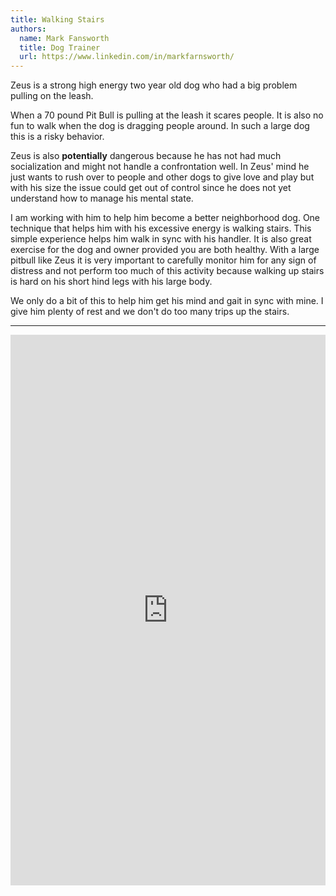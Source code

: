 ```yaml
---
title: Walking Stairs
authors:
  name: Mark Fansworth
  title: Dog Trainer
  url: https://www.linkedin.com/in/markfarnsworth/
---
```

Zeus is a strong high energy two year old dog who had a big problem pulling on
the leash.

When a 70 pound Pit Bull is pulling at the leash it scares people. It is also
no fun to walk when the dog is dragging people around. In such a large dog this
is a risky behavior.

Zeus is also **potentially** dangerous because he has not had much
socialization and might not handle a confrontation well. In Zeus' mind he just
wants to rush over to people and other dogs to give love and play but with his
size the issue could get out of control since he does not yet understand how to
manage his mental state.

I am working with him to help him become a better neighborhood dog. One
technique that helps him with his excessive energy is walking stairs. This
simple experience helps him walk in sync with his handler. It is also great
exercise for the dog and owner provided you are both healthy. With a large
pitbull like Zeus it is very important to carefully monitor him for any sign
of distress and not perform too much of this activity because walking up
stairs is hard on his short hind legs with his large body.

We only do a bit of this to help him get his mind and gait in sync with mine.
I give him plenty of rest and we don't do too many trips up the stairs.

<hr/>

<iframe
allowfullscreen
frameborder="0"
height="881"
src="https://www.youtube.com/embed/qwNl9b_N3l4?rel=0"
title="Stairs"
width="100%"
/>

